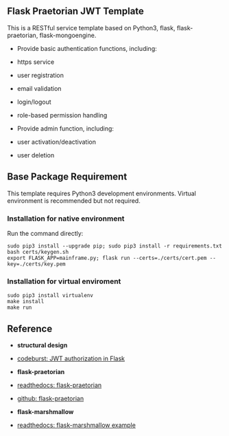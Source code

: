 ## Flask Praetorian JWT Template
This is a RESTful service template based on Python3, flask, flask-praetorian, flask-mongoengine.
- Provide basic authentication functions, including:
 - https service
 - user registration
 - email validation
 - login/logout
 - role-based permission handling
 

- Provide admin function, including:
 - user activation/deactivation
 - user deletion

## Base Package Requirement
This template requires Python3 development environments. Virtual environment is recommended but not required.

### Installation for native environment
Run the command directly:

    sudo pip3 install --upgrade pip; sudo pip3 install -r requirements.txt
    bash certs/keygen.sh
    export FLASK_APP=mainframe.py; flask run --certs=./certs/cert.pem --key=./certs/key.pem

### Installation for virtual enviroment
    sudo pip3 install virtualenv
    make install
    make run

## Reference
 - **structural design**
  - [codeburst: JWT authorization in Flask](http://https://codeburst.io/jwt-authorization-in-flask-c63c1acf4eeb "codeburst: JWT authorization in Flask")

 - **flask-praetorian**
  - [readthedocs: flask-praetorian](https://flask-praetorian.readthedocs.io/en/latest/ "readthedocs: flask-praetorian")
  - [github: flask-praetorian](http://https://github.com/dusktreader/flask-praetorian "github")
  
 - **flask-marshmallow**
  - [readthedocs: flask-marshmallow example](http://https://flask-marshmallow.readthedocs.io/en/latest/ "readthedocs: flask-marshmallow example")
 

